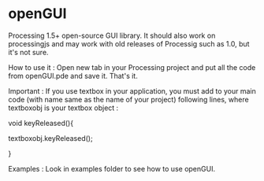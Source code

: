 openGUI
=======

Processing 1.5+ open-source GUI library. It should also work on processingjs and may work with old releases of Processig such as 1.0, but it's not sure. 

How to use it :
Open new tab in your Processing project and put all the code from openGUI.pde and save it. That's it.

Important :
If you use textbox in your application, you must add to your main code (with name same as the name of your project) following lines, where textboxobj is your textbox object :

void keyReleased(){

textboxobj.keyReleased();

}

Examples :
Look in examples folder to see how to use openGUI.
